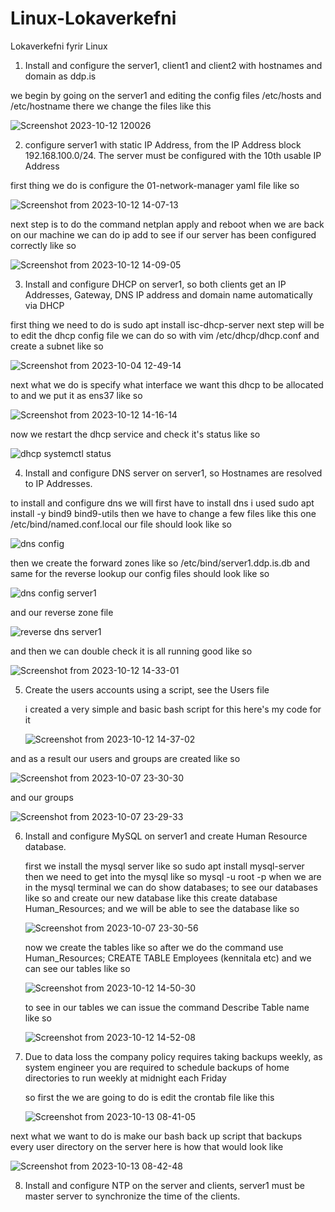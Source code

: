 # Linux-Lokaverkefni
Lokaverkefni fyrir Linux

1. Install and configure the server1, client1 and client2 with hostnames and domain as ddp.is

we begin by going on the server1 and editing the config files  /etc/hosts and /etc/hostname  there we change the files like this

![Screenshot 2023-10-12 120026](https://github.com/Domald-d/Linux-Lokaverkefni/assets/78101890/662a2d6c-4c1d-42d2-b26c-e0c2506b862e)


2. configure server1 with static IP Address, from the IP Address block 192.168.100.0/24. The 
server must be configured with the 10th usable IP Address

first thing we do is configure the 01-network-manager yaml file like so

![Screenshot from 2023-10-12 14-07-13](https://github.com/Domald-d/Linux-Lokaverkefni/assets/78101890/a8705deb-2e16-4bbf-b6ce-4b5673761c4b)

next step is to do the command netplan apply and reboot when we are back on our machine we can do  ip add to see if our server has been configured correctly like so

![Screenshot from 2023-10-12 14-09-05](https://github.com/Domald-d/Linux-Lokaverkefni/assets/78101890/869fa22e-2195-403b-a705-bdb73d452e3c)

3. Install and configure DHCP on server1, so both clients get an IP Addresses, Gateway, DNS 
IP address and domain name automatically via DHCP

first thing we need to do is sudo apt install isc-dhcp-server next step will be to edit the dhcp config file
we can do so with vim /etc/dhcp/dhcp.conf and create a subnet like so

![Screenshot from 2023-10-04 12-49-14](https://github.com/Domald-d/Linux-Lokaverkefni/assets/78101890/14986954-8557-40ae-b794-fbad4742a8e2)

next what we do is specify what interface we want this dhcp to be allocated to and we put it as ens37 like so

![Screenshot from 2023-10-12 14-16-14](https://github.com/Domald-d/Linux-Lokaverkefni/assets/78101890/349bf214-4d5e-4e8f-b550-02932df8d0bc)

now we restart the dhcp service and check it's status like so

![dhcp systemctl status](https://github.com/Domald-d/Linux-Lokaverkefni/assets/78101890/03b4f234-4e38-41e1-8199-f934da840caf)

4. Install and configure DNS server on server1, so Hostnames are resolved to IP Addresses.

  to install and configure dns we will first have to install dns i used sudo apt install -y bind9 bind9-utils
  then we have to change a few files like this one /etc/bind/named.conf.local
  our file should look like so

  ![dns config](https://github.com/Domald-d/Linux-Lokaverkefni/assets/78101890/2121cf58-6746-4893-9196-43f7023e5488)

  then we create the forward zones like so  /etc/bind/server1.ddp.is.db and same for the reverse lookup our config files should look like so

  ![dns config server1](https://github.com/Domald-d/Linux-Lokaverkefni/assets/78101890/6c4b9738-0c2f-4ab6-948f-ba6fdadd5636)

  and our reverse zone file

  ![reverse dns server1](https://github.com/Domald-d/Linux-Lokaverkefni/assets/78101890/19470889-dd66-42e3-b436-51231f252f13)

  and then we can double check it is all running good like so

  ![Screenshot from 2023-10-12 14-33-01](https://github.com/Domald-d/Linux-Lokaverkefni/assets/78101890/b931e827-b905-4fb6-8375-cb23091a9899)

5. Create the users accounts using a script, see the Users file

   i created a very simple and basic bash script for this here's my code for it

    ![Screenshot from 2023-10-12 14-37-02](https://github.com/Domald-d/Linux-Lokaverkefni/assets/78101890/d3004c8b-c76c-4ecd-ba66-84a48fc68b96)

  and as a result our users and groups are created like so

  ![Screenshot from 2023-10-07 23-30-30](https://github.com/Domald-d/Linux-Lokaverkefni/assets/78101890/65ccc1bc-fe7e-4f1e-baf5-d6d34577baad)

  and our groups

  ![Screenshot from 2023-10-07 23-29-33](https://github.com/Domald-d/Linux-Lokaverkefni/assets/78101890/3ff113c7-70f2-4084-afbe-5dc3e30eb9a6)

  6. Install and configure MySQL on server1 and create Human Resource database.

     first we install the mysql server like so sudo apt install mysql-server
     then we need to get into the mysql like so mysql -u root -p
     when we are in the mysql terminal we can do show databases; to see our databases like so and create our new database
     like this create database Human_Resources; and we will be able to see the database like so

     ![Screenshot from 2023-10-07 23-30-56](https://github.com/Domald-d/Linux-Lokaverkefni/assets/78101890/48f070cf-de56-4e13-990a-322a2aa0706a)

     now we create the tables like so  after we do the command use Human_Resources;
     CREATE TABLE Employees (kennitala etc) and we can see our tables like so

     ![Screenshot from 2023-10-12 14-50-30](https://github.com/Domald-d/Linux-Lokaverkefni/assets/78101890/f5336cce-3ef8-4077-bf6e-15d5d8b948ba)

     to see in our tables we can issue the command Describe Table name like so
     
     ![Screenshot from 2023-10-12 14-52-08](https://github.com/Domald-d/Linux-Lokaverkefni/assets/78101890/17d92de9-2d64-4a7a-9257-b115a0655841)


7. Due to data loss the company policy requires taking backups weekly, as system engineer 
you are required to schedule backups of home directories to run weekly at midnight each 
Friday

     so first the we are going to do is edit the crontab file like this
   
   ![Screenshot from 2023-10-13 08-41-05](https://github.com/Domald-d/Linux-Lokaverkefni/assets/78101890/7826d36b-9380-49f6-a6d1-29ccc9d3ea7d)

next what we want to do is make our bash back up script that backups every user directory on the server here is how that would look like

![Screenshot from 2023-10-13 08-42-48](https://github.com/Domald-d/Linux-Lokaverkefni/assets/78101890/df1e1d54-d857-41f6-b1d5-3ce966f341a1)

8. Install and configure NTP on the server and clients, server1 must be master server to 
synchronize the time of the clients.

  




     


